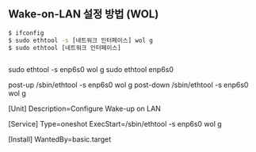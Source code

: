 

## Wake-on-LAN 설정 방법 (WOL)
```bash
$ ifconfig
$ sudo ethtool -s [네트워크 인터페이스] wol g
$ sudo ethtool [네트워크 인터페이스]
```

```bash
```

sudo ethtool -s enp6s0 wol g
sudo ethtool enp6s0


post-up /sbin/ethtool -s enp6s0 wol g
post-down /sbin/ethtool -s enp6s0 wol g

[Unit]
Description=Configure Wake-up on LAN

[Service]
Type=oneshot
ExecStart=/sbin/ethtool -s enp6s0 wol g

[Install]
WantedBy=basic.target